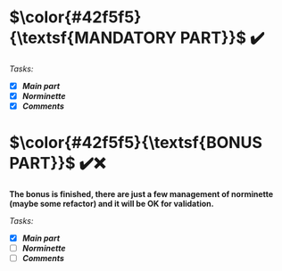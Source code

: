 # $\color{#42f5f5}{\textsf{MANDATORY PART}}$ ✔️
*Tasks:*
-	[x] ***Main part***
-	[x] ***Norminette***
-	[x] ***Comments***
# $\color{#42f5f5}{\textsf{BONUS PART}}$  ✔️❌
**The bonus is finished, there are just a few management of norminette (maybe some refactor) and it will be OK for validation.**

*Tasks:*
-	[x] ***Main part***
-	[ ] ***Norminette***
-	[ ] ***Comments***
